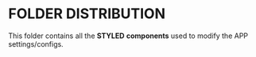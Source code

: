# FOLDER DISTRIBUTION

This folder contains all the **STYLED** **components** used to modify the APP settings/configs.

